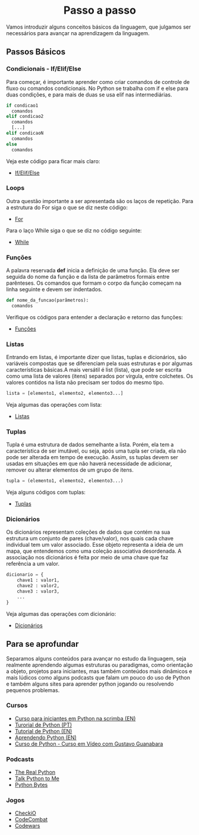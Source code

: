 <h1 align="center">
Passo a passo
</h1>
Vamos introduzir alguns conceitos básicos da linguagem, que julgamos ser necessários para avançar na aprendizagem da linguagem.

## Passos Básicos

### Condicionais - If/Elif/Else
Para começar, é importante aprender como criar comandos de controle de fluxo ou comandos condicionais. No Python se trabalha com if e else para duas condições, e para mais de duas se usa elif nas intermediárias.

```python
if condicao1
  comandos
elif condicao2
  comandos
  [...]
elif condicaoN
  comandos
else
  comandos
```

Veja este código para ficar mais claro:
* [If/Elif/Else](https://github.com/ebrendon/Desenvolvedor_Python/blob/master/Treinamento/Basico/if_else.py)

### Loops
Outra questão importante a ser apresentada são os laços de repetição.
Para a estrutura do For siga o que se diz neste código:
* [For](https://github.com/ebrendon/Desenvolvedor_Python/blob/master/Treinamento/Basico/for.py)

Para o laço While siga o que se diz no código seguinte:
* [While](https://github.com/ebrendon/Desenvolvedor_Python/blob/master/Treinamento/Basico/while.py)

### Funções
A palavra reservada **def** inicia a definição de uma função. Ela deve ser seguida do nome da função e da lista de parâmetros formais entre parênteses. Os comandos que formam o corpo da função começam na linha seguinte e devem ser indentados.

```python
def nome_da_funcao(parâmetros):
  comandos
```

Verifique os códigos para entender a declaração e retorno das funções:
* [Funções](https://github.com/ebrendon/Desenvolvedor_Python/tree/master/Treinamento/Funções)

### Listas
Entrando em listas, é importante dizer que listas, tuplas e dicionários, são variáveis compostas que se diferenciam pela suas estruturas e por algumas características básicas.A mais versátil é list (lista), que pode ser escrita como uma lista de valores (itens) separados por vírgula, entre colchetes. Os valores contidos na lista não precisam ser todos do mesmo tipo.

```python
lista = [elemento1, elemento2, elemento3...]
```

Veja algumas das operações com lista:
* [Listas](https://github.com/ebrendon/Desenvolvedor_Python/tree/master/Treinamento/Listas)

### Tuplas
Tupla é uma estrutura de dados semelhante a lista. Porém, ela tem a característica de ser imutável, ou seja, após uma tupla ser criada, ela não pode ser alterada em tempo de execução. Assim, ss tuplas devem ser usadas em situações em que não haverá necessidade de adicionar, remover ou alterar elementos de um grupo de itens.

```python
tupla = (elemento1, elemento2, elemento3...)
```
Veja alguns códigos com tuplas:
* [Tuplas](https://github.com/ebrendon/Desenvolvedor_Python/tree/master/Treinamento/Tuplas)

### Dicionários
Os dicionários representam coleções de dados que contém na sua estrutura um conjunto de pares (chave/valor), nos quais cada chave individual tem um valor associado. Esse objeto representa a ideia de um mapa, que entendemos como uma coleção associativa desordenada. A associação nos dicionários é feita por meio de uma chave que faz referência a um valor.

```python
dicionario = {
    chave1 : valor1,
    chave2 : valor2,
    chave3 : valor3,
    ...
}
```
Veja algumas das operações com dicionário:
* [Dicionários](https://github.com/ebrendon/Desenvolvedor_Python/tree/master/Treinamento/Dicionários)

## Para se aprofundar
Separamos alguns conteúdos para avançar no estudo da linguagem, seja realmente aprendendo algumas estruturas ou paradigmas, como orientação a objeto, projetos para iniciantes, mas também conteúdos mais dinâmicos e mais lúdicos como alguns podcasts que falam um pouco do uso de Python e também alguns sites para aprender python jogando ou resolvendo pequenos problemas.

### Cursos
* [Curso para iniciantes em Python na scrimba (EN)](https://scrimba.com/learn/python)
* [Turorial de Python (PT)](http://turing.com.br/pydoc/2.7/tutorial/)
* [Tutorial de Python (EN)](https://docs.python.org/3/tutorial/index.html)
* [Aprendendo Python (EN)](https://python-guide-pt-br.readthedocs.io/pt_BR/latest/intro/learning.html)
* [Curso de Python - Curso em Vídeo com Gustavo Guanabara](https://www.youtube.com/watch?v=S9uPNppGsGo&list=PLvE-ZAFRgX8hnECDn1v9HNTI71veL3oW0)
### Podcasts
* [The Real Python](https://podcasts.google.com/feed/aHR0cHM6Ly9yZWFscHl0aG9uLmNvbS9wb2RjYXN0cy9ycHAvZmVlZA?sa=X&ved=0CAMQ4aUDahcKEwio946B_aXzAhUAAAAAHQAAAAAQAg)
* [Talk Python to Me](https://podcasts.google.com/feed/aHR0cHM6Ly90YWxrcHl0aG9uLmZtL2VwaXNvZGVzL3Jzcw?hl=pt-BR)
* [Python Bytes](https://podcasts.google.com/feed/aHR0cHM6Ly9weXRob25ieXRlcy5mbS9lcGlzb2Rlcy9yc3M?sa=X&ved=0CAMQ4aUDahcKEwjIz_yA_aXzAhUAAAAAHQAAAAAQAg)

### Jogos
* [CheckiO](https://checkio.org)
* [CodeCombat](https://codecombat.com)
* [Codewars](https://www.codewars.com)

